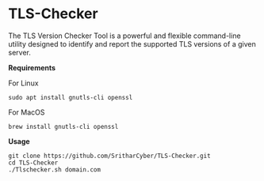# TLS-Checker
The TLS Version Checker Tool is a powerful and flexible command-line utility designed to identify and report the supported TLS versions of a given server. 


**Requirements**

For Linux
~~~~~~~~~~~~~~~~~~~~~~~~~~~~~~~~~
sudo apt install gnutls-cli openssl
~~~~~~~~~~~~~~~~~~~~~~~~~~~~~~~~~
For MacOS
~~~~~~~~~~~~~~~~~~~~~~~~~~~~~~~~~
brew install gnutls-cli openssl
~~~~~~~~~~~~~~~~~~~~~~~~~~~~~~~~~


**Usage**
~~~~~~~~~~~~~~~~~~~~~~~~~~~~~~~~~
git clone https://github.com/SritharCyber/TLS-Checker.git
cd TLS-Checker
./Tlschecker.sh domain.com
~~~~~~~~~~~~~~~~~~~~~~~~~~~~~~~~~
